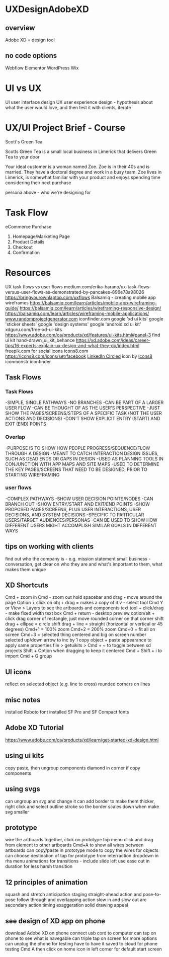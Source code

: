 # UXDesignAdobeXD

## overview
Adobe XD = design tool

## no code options
Webflow
Elementor
WordPress
Wix

# UI vs UX
UI user interface design
UX user experience design - hypothesis about what the user would love, and then test it with clients, iterate

#  UX/UI Project Brief - Course
Scott's Green Tea

Scotts Green Tea is a small local business in Limerick that delivers Green Tea to your door

Your ideal customer is a woman named Zoe. Zoe is in their 40s and is married. They have a 
doctoral degree and work in a busy team. Zoe lives in Limerick, is somewhat familiar with
your product and enjoys spending time considering their next purchase

persona above - who we're designing for

# Task Flow
eCommerce Purchase

1. Homepage/Marketing Page
2. Product Details
3. Checkout
4. Confirmation

# Resources
UX task flows vs user flows
medium.com/erika-harano/ux-task-flows-versus-user-flows-as-demonstrated-by-pancakes-896e78a98026
https://bringyourownlaptop.com/uxflows
Balsamiq - creating mobile app wireframes
https://balsamiq.com/learn/articles/mobile-app-wireframing-guide/
https://balsamiq.com/learn/articles/wireframing-responsive-design/
https://balsamiq.com/learn/articles/wireframing-mobile-applications/
www.randomprojectgenerator.com
iconfinder.com
google 'xd ui kits'
google 'sticker sheets'
google 'design systems'
google 'android xd ui kit'
xdguru.com/free-xd-ui-kits
https://www.adobe.com/ca/products/xd/features/ui-kits.html#panel-3
find ui kit hand-drawn_ui_kit_behance
https://xd.adobe.com/ideas/career-tips/16-experts-explain-ux-design-and-what-they-do/index.html
freepik.com for social icons
icons8.com
https://icons8.com/icons/set/facebook
<a target="_blank" href="https://icons8.com/icon/60444/linkedin-circled">LinkedIn Circled</a> icon by <a target="_blank" href="https://icons8.com">Icons8</a>
iconmonstr
iconfinder


## Task Flows

### Task Flows

-SIMPLE, SINGLE PATHWAYS
-NO BRANCHES
-CAN BE PART OF A LARGER USER FLOW
-CAN BE THOUGHT OF AS THE USER'S PERSPECTIVE
-JUST SHOW THE PAGES/SCREENS/STEPS OF A SPECIFIC TASK 
    (NOT THE USER ACTIONS AND DECISIONS)
-DON'T SHOW EXPLICIT ENTRY (START) AND EXIT (END) POINTS

### Overlap
-PURPOSE IS TO SHOW HOW PEOPLE PROGRESS/SEQUENCE/FLOW THROUGH A DESIGN
-MEANT TO CATCH INTERACTION DESIGN ISSUES, SUCH AS DEAD ENDS OR GAPS IN DESIGN
-USED AS PLANNING TOOLS IN CONJUNCTION WITH APP MAPS AND SITE MAPS
-USED TO DETERMINE THE KEY PAGES/SCREENS THAT NEED TO BE DESIGNED,
    PRIOR TO STARTING WIREFRAMING

### user flows
-COMPLEX PATHWAYS
-SHOW USER DECISION POINTS/NODES
-CAN BRANCH OUT
-SHOW ENTRY/START AND EXIT/END POINTS
-SHOW PROPOSED PAGES/SCREENS, PLUS USER INTERACTIONS, USER DECISIONS, AND SYSTEM DECISIONS
-SPECIFIC TO PARTICULAR USERS/TARGET AUDIENCES/PERSONAS
-CAN BE USED TO SHOW HOW DIFFERENT USERS MIGHT ACCOMPLISH SIMILAR GOALS IN DIFFERENT WAYS

## tips on working with clients
find out who the company is - e.g. mission statement
small business - conversation, get clear on who they are and what's important to them, what makes them unique

## XD Shortcuts
Cmd + zoom in
Cmd - zoom out
hold spacebar and drag - move around the page
Option + click on obj + drag = makes a copy of it 
v - select tool
Cmd Y or View > Layers to see the artboards and components
text tool + click/drag - make fixed width text box
Cmd + return - desktop preview
option/alt + click drag corner of rectangle, just move rounded corner on that corner
shift drag + ellipse = circle
shift drag + line = straight (horizontal or vertical or 45 degrees)
Cmd+1 = 100% zoom
Cmd+2 = 200% zoom
Cmd+0 = fit all on screen
Cmd+3 = selected thing centered and big on screen
number selected up/down arrow to inc by 1
copy object + paste appearance to apply same properties
file > getuikits > 
Cmd + ~ to toggle between xd projects
Shift + Option when dragging to keep it centered
Cmd + Shift + i to import
Cmd + G group

## UI icons
reflect on selected object (e.g. line to cross)
rounded corners on lines

## misc notes
installed Roboto font
installed SF Pro and SF Compact fonts

## Adobe XD Tutorial
https://www.adobe.com/ca/products/xd/learn/get-started-xd-design.html

## using ui kits
copy paste, then ungroup components
diamond in corner if copy components

## using svgs
can ungroup an svg and change it
can add border to make them thicker, 
right click and select outline stroke so the border scales down when make svg smaller

## prototype
wire the artboards together, click on prototype top menu
click and drag from element to other artboards
Cmd+A to show all wires between artboards
can copy/paste in prototype mode to copy the wires for objects
can choose destination of tap for prototype from interraction dropdown in rhs menu
animations for transitions - include slide left
use ease out in duration for less harsh transition

## 12 principles of animation
squash and stretch
anticipation
staging
straight-ahead action and pose-to-pose
follow through and overlapping action
slow in and slow out
arc
secondary action
timing
exaggeration
solid drawing
appeal

## see design of XD app on phone
download Adobe XD on phone
connect usb cord to computer
can tap on phone to see what is navegable
can triple tap on screen for more options
can unplug the phone for testing
have to have it saved to cloud for phone testing
Cmd A then click on home icon in left corner for default start screen
